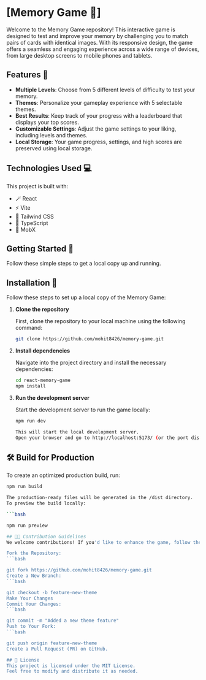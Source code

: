 # [Memory Game 🧠]

Welcome to the Memory Game repository! This interactive game is designed to test and improve your memory by challenging you to match pairs of cards with identical images. With its responsive design, the game offers a seamless and engaging experience across a wide range of devices, from large desktop screens to mobile phones and tablets.

## Features 🌟

- **Multiple Levels**: Choose from 5 different levels of difficulty to test your memory.
- **Themes**: Personalize your gameplay experience with 5 selectable themes.
- **Best Results**: Keep track of your progress with a leaderboard that displays your top scores.
- **Customizable Settings**: Adjust the game settings to your liking, including levels and themes.
- **Local Storage**: Your game progress, settings, and high scores are preserved using local storage.

## Technologies Used 💻

This project is built with:

- 🪄 React
- ⚡️ Vite
- 🎨 Tailwind CSS
- 📘 TypeScript
- 🧲 MobX

## Getting Started 🚀

Follow these simple steps to get a local copy up and running.

## Installation 🚀

Follow these steps to set up a local copy of the Memory Game:

1. **Clone the repository**

   First, clone the repository to your local machine using the following command:

   ```bash
   git clone https://github.com/mohit8426/memory-game.git

2. **Install dependencies**

   Navigate into the project directory and install the necessary dependencies:

   ```bash
   cd react-memory-game
   npm install

3. **Run the development server**

   Start the development server to run the game locally:

   ```bash
   npm run dev
   
   This will start the local development server.
   Open your browser and go to http://localhost:5173/ (or the port displayed in the terminal).
## 🛠️ Build for Production
To create an optimized production build, run:

   ```bash
   npm run build

The production-ready files will be generated in the /dist directory.
To preview the build locally:

   ```bash

npm run preview

## 🧑‍💻 Contribution Guidelines
We welcome contributions! If you'd like to enhance the game, follow these steps:

Fork the Repository:
   ```bash

git fork https://github.com/mohit8426/memory-game.git
Create a New Branch:
   ```bash

git checkout -b feature-new-theme
Make Your Changes
Commit Your Changes:
   ```bash

git commit -m "Added a new theme feature"
Push to Your Fork:
   ```bash

git push origin feature-new-theme
Create a Pull Request (PR) on GitHub.

## 📜 License
This project is licensed under the MIT License.
Feel free to modify and distribute it as needed.   
